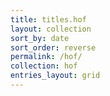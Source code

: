 ```yaml
---
title: titles.hof
layout: collection
sort_by: date
sort_order: reverse
permalink: /hof/
collection: hof
entries_layout: grid
---
```

